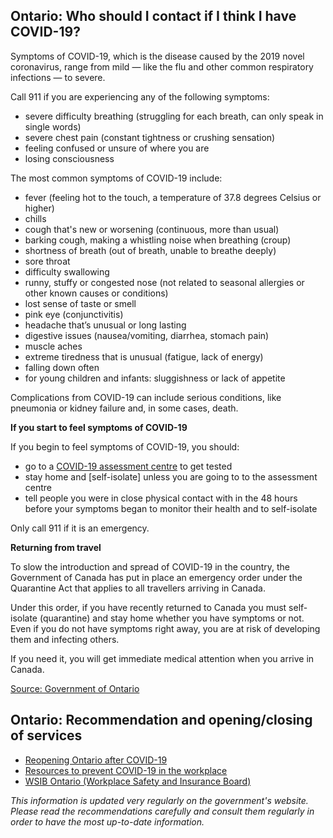 ## Ontario: Who should I contact if I think I have COVID-19?

Symptoms of COVID-19, which is the disease caused by the 2019 novel coronavirus, range from mild — like the flu and other common respiratory infections — to severe.

Call 911 if you are experiencing any of the following symptoms:

- severe difficulty breathing (struggling for each breath, can only speak in single words)
- severe chest pain (constant tightness or crushing sensation)
- feeling confused or unsure of where you are
- losing consciousness

The most common symptoms of COVID-19 include:

- fever (feeling hot to the touch, a temperature of 37.8 degrees Celsius or higher)
- chills
- cough that's new or worsening (continuous, more than usual)
- barking cough, making a whistling noise when breathing (croup)
- shortness of breath (out of breath, unable to breathe deeply)
- sore throat
- difficulty swallowing
- runny, stuffy or congested nose (not related to seasonal allergies or other known causes or conditions)
- lost sense of taste or smell
- pink eye (conjunctivitis)
- headache that’s unusual or long lasting
- digestive issues (nausea/vomiting, diarrhea, stomach pain)
- muscle aches
- extreme tiredness that is unusual (fatigue, lack of energy)
- falling down often
- for young children and infants: sluggishness or lack of appetite

Complications from COVID-19 can include serious conditions, like pneumonia or kidney failure and, in some cases, death.

**If you start to feel symptoms of COVID-19**

If you begin to feel symptoms of COVID-19, you should:

- go to a [COVID-19 assessment centre](https://covid-19.ontario.ca/covid-19-assessment-centres) to get tested
- stay home and [self-isolate] unless you are going to to the assessment centre
- tell people you were in close physical contact with in the 48 hours before your symptoms began to monitor their health and to self-isolate

Only call 911 if it is an emergency.

**Returning from travel**

To slow the introduction and spread of COVID-19 in the country, the Government of Canada has put in place an emergency order under the Quarantine Act that applies to all travellers arriving in Canada.

Under this order, if you have recently returned to Canada you must self-isolate (quarantine) and stay home whether you have symptoms or not. Even if you do not have symptoms right away, you are at risk of developing them and infecting others.

If you need it, you will get immediate medical attention when you arrive in Canada.

[Source: Government of Ontario](https://www.ontario.ca/page/covid-19-stop-spread#section-0)

## Ontario: Recommendation and opening/closing of services

- [Reopening Ontario after COVID-19](https://www.ontario.ca/page/reopening-ontario-after-covid-19)
- [Resources to prevent COVID-19 in the workplace](https://www.ontario.ca/page/resources-prevent-covid-19-workplace)
- [WSIB Ontario (Workplace Safety and Insurance Board)](https://www.wsib.ca/en/novel-coronavirus-covid-19-update)

_This information is updated very regularly on the government's website. Please read the recommendations carefully and consult them regularly in order to have the most up-to-date information._
